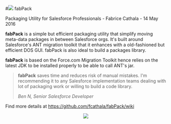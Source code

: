 #<img src="https://cloud.githubusercontent.com/assets/349381/21577558/dda8eeae-cf56-11e6-8198-abc0ce0d2a27.png"/> fabPack

Packaging Utility for Salesforce Professionals - Fabrice Cathala - 14 May 2016

**fabPack** is a simple but efficient packaging utility that simplify moving meta-data packages in between Salesforce orgs. It's built around Salesforce's ANT migration toolkit that it enhances with a old-fashioned but efficient DOS GUI. 
fabPack is also ideal to build a packages library.

**fabPack** is based on the Force.com Migration Toolkit hence relies on the latest JDK to be installed properly to be able to call ANT's jar.

>**fabPack** saves time and reduces risk of manual mistakes. I'm recommending it to any Salesforce implementation teams dealing with lot of packaging work or willing to build a code library.  
>
> *Ben N, Senior Salesforce Developer*

Find more details at https://github.com/fcathala/fabPack/wiki

<p align="center">
<img src="https://cloud.githubusercontent.com/assets/349381/21577699/5808138c-cf5c-11e6-84fc-787bc59ac274.jpg"/ >
</p>
